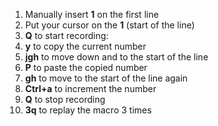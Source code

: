 1. Manually insert **1** on the first line
2. Put your cursor on the **1** (start of the line)
3. **Q** to start recording:
4. **y** to copy the current number
5. **jgh** to move down and to the start of the line
6. **P** to paste the copied number
7. **gh** to move to the start of the line again
8. **Ctrl+a** to increment the number
9. **Q** to stop recording
10. **3q** to replay the macro 3 times
